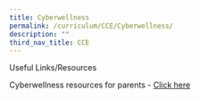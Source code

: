```yaml
---
title: Cyberwellness
permalink: /curriculum/CCE/Cyberwellness/
description: ""
third_nav_title: CCE
---
```

Useful Links/Resources

Cyberwellness resources for parents \- [Click here](https://ictconnection.moe.edu.sg/cyber-wellness/for-parents)
